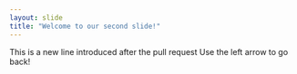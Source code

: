 ```yaml
---
layout: slide
title: "Welcome to our second slide!"
---
```

This is a new line introduced after the pull request
Use the left arrow to go back!
